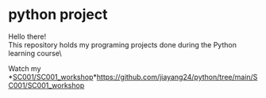 # python project
Hello there!\
This repository holds my programing projects done during the Python learning course\

Watch my *[SC001/SC001_workshop](link)*https://github.com/jiayang24/python/tree/main/SC001/SC001_workshop
